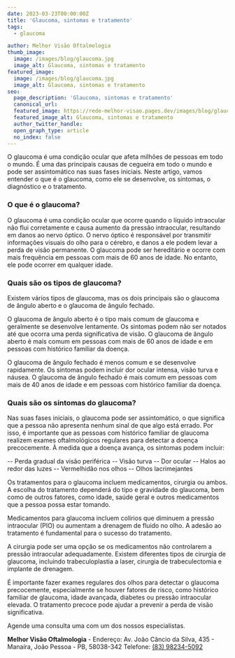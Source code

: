 ```yaml
---
date: 2023-03-23T00:00:00Z
title: 'Glaucoma, sintomas e tratamento'
tags:
  - glaucoma

author: Melhor Visão Oftalmologia
thumb_image:
  image: /images/blog/glaucoma.jpg
  image_alt: Glaucoma, sintomas e tratamento
featured_image:
  image: /images/blog/glaucoma.jpg
  image_alt: Glaucoma, sintomas e tratamento
seo:
  page_description: 'Glaucoma, sintomas e tratamento'
  canonical_url:
  featured_image: https://rede-melhor-visao.pages.dev/images/blog/glaucoma.jpg
  featured_image_alt: Glaucoma, sintomas e tratamento
  author_twitter_handle:
  open_graph_type: article
  no_index: false
---
```


O glaucoma é uma condição ocular que afeta milhões de pessoas em todo o mundo. É
uma das principais causas de cegueira em todo o mundo e pode ser assintomático
nas suas fases iniciais. Neste artigo, vamos entender o que é o glaucoma, como
ele se desenvolve, os sintomas, o diagnóstico e o tratamento.

### O que é o glaucoma?

O glaucoma é uma condição ocular que ocorre quando o líquido intraocular não
flui corretamente e causa aumento da pressão intraocular, resultando em danos ao
nervo óptico. O nervo óptico é responsável por transmitir informações visuais do
olho para o cérebro, e danos a ele podem levar a perda de visão permanente. O
glaucoma pode ser hereditário e ocorre com mais frequência em pessoas com mais
de 60 anos de idade. No entanto, ele pode ocorrer em qualquer idade.

### Quais são os tipos de glaucoma?

Existem vários tipos de glaucoma, mas os dois principais são o glaucoma de
ângulo aberto e o glaucoma de ângulo fechado.

O glaucoma de ângulo aberto é o tipo mais comum de glaucoma e geralmente se
desenvolve lentamente. Os sintomas podem não ser notados até que ocorra uma
perda significativa de visão. O glaucoma de ângulo aberto é mais comum em
pessoas com mais de 60 anos de idade e em pessoas com histórico familiar da
doença.

O glaucoma de ângulo fechado é menos comum e se desenvolve rapidamente. Os
sintomas podem incluir dor ocular intensa, visão turva e náusea. O glaucoma de
ângulo fechado é mais comum em pessoas com mais de 40 anos de idade e em pessoas
com histórico familiar da doença.

### Quais são os sintomas do glaucoma?

Nas suas fases iniciais, o glaucoma pode ser assintomático, o que significa que
a pessoa não apresenta nenhum sinal de que algo está errado. Por isso, é
importante que as pessoas com histórico familiar de glaucoma realizem exames
oftalmológicos regulares para detectar a doença precocemente. À medida que a
doença avança, os sintomas podem incluir:

-- Perda gradual da visão periférica -- Visão turva -- Dor ocular -- Halos ao
redor das luzes -- Vermelhidão nos olhos -- Olhos lacrimejantes

Os tratamentos para o glaucoma incluem medicamentos, cirurgia ou ambos. A
escolha do tratamento dependerá do tipo e gravidade do glaucoma, bem como de
outros fatores, como idade, saúde geral e outros medicamentos que a pessoa possa
estar tomando.

Medicamentos para glaucoma incluem colírios que diminuem a pressão intraocular
(PIO) ou aumentam a drenagem de fluido no olho. A adesão ao tratamento é
fundamental para o sucesso do tratamento.

A cirurgia pode ser uma opção se os medicamentos não controlarem a pressão
intraocular adequadamente. Existem diferentes tipos de cirurgia de glaucoma,
incluindo trabeculoplastia a laser, cirurgia de trabeculectomia e implante de
drenagem.

É importante fazer exames regulares dos olhos para detectar o glaucoma
precocemente, especialmente se houver fatores de risco, como histórico familiar
de glaucoma, idade avançada, diabetes ou pressão intraocular elevada. O
tratamento precoce pode ajudar a prevenir a perda de visão significativa.

Agende uma consulta uma com um dos nossos especialistas.

**Melhor Visão Oftalmologia** - Endereço: Av. João Câncio da Silva, 435 -
Manaíra, João Pessoa - PB, 58038-342 Telefone:
[(83) 98234-5092](https://wa.me/5583982345092?text=Ol%C3%A1%2C%20gostaria%20de%20agendar%20minha%20consulta)
